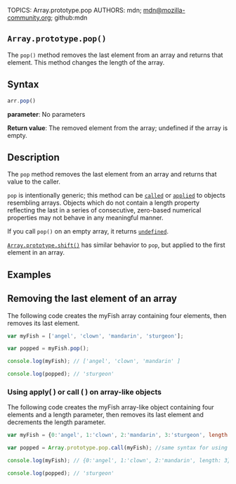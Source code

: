 TOPICS: Array.prototype.pop
AUTHORS: mdn; mdn@mozilla-community.org; github:mdn

## `Array.prototype.pop()`

The `pop()` method removes the last element from an array and returns that element. This method
changes the length of the array.

## Syntax

```javascript
arr.pop()
```

**parameter**: No parameters

**Return value**: The removed element from the array; undefined if the array is empty.

## Description

The `pop` method removes the last element from an array and returns that value to the caller.

`pop` is intentionally generic; this method can be [`called`](/en/webfrontend/Function.prototype.call)
or [`applied`](/en/webfrontend/Function.prototype.apply) to objects resembling arrays. Objects which
do not contain a length property reflecting the last in a series of consecutive, zero-based numerical
properties may not behave in any meaningful manner.

If you call `pop()` on an empty array, it returns [`undefined`](/en/webfrontend/undefined).

[`Array.prototype.shift()`](/en/webfrontend/Array.prototype.shift) has similar behavior to `pop`, but
applied to the first element in an array.

## Examples

## Removing the last element of an array

The following code creates the myFish array containing four elements, then removes its last element.

```javascript
var myFish = ['angel', 'clown', 'mandarin', 'sturgeon'];

var popped = myFish.pop();

console.log(myFish); // ['angel', 'clown', 'mandarin' ]

console.log(popped); // 'sturgeon'
```

### Using apply( ) or call ( ) on array-like objects

The following code creates the myFish array-like object containing four elements and a length
parameter, then removes its last element and decrements the length parameter.

```javascript
var myFish = {0:'angel', 1:'clown', 2:'mandarin', 3:'sturgeon', length: 4};

var popped = Array.prototype.pop.call(myFish); //same syntax for using apply( )

console.log(myFish); // {0:'angel', 1:'clown', 2:'mandarin', length: 3}

console.log(popped); // 'sturgeon'
```
